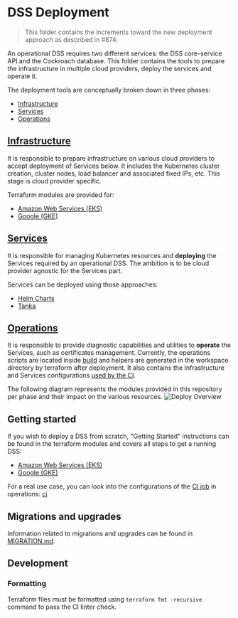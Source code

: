 # DSS Deployment

> This folder contains the increments toward the new deployment approach as described in #874.

An operational DSS requires two different services: the DSS core-service API and the Cockroach database. 
This folder contains the tools to prepare the infrastructure in multiple cloud providers, deploy the services and operate it.

The deployment tools are conceptually broken down in three phases:

- [Infrastructure](#infrastructure)
- [Services](#services)
- [Operations](#operations)

## [Infrastructure](./infrastructure)
It is responsible to prepare infrastructure on various cloud providers to accept deployment of Services below. It includes the Kubernetes cluster creation, cluster nodes, load balancer and associated fixed IPs, etc. This stage is cloud provider specific.
  
Terraform modules are provided for:
- [Amazon Web Services (EKS)](infrastructure/modules/terraform-aws-dss)
- [Google (GKE)](infrastructure/modules/terraform-google-dss)

## [Services](./services)
It is responsible for managing Kubernetes resources and **deploying** the Services required by an operational DSS. The ambition is to be cloud provider agnostic for the Services part. 

Services can be deployed using those approaches:
  - [Helm Charts](services/helm-charts/dss)
  - [Tanka](../build/deploy)

## [Operations](./operations)
It is responsible to provide diagnostic capabilities and utilities to **operate** the Services, such as certificates management. Currently, the operations scripts are located inside [build](../build) and helpers are generated in the workspace directory by terraform after deployment. It also contains the Infrastructure and Services configurations [used by the CI](../.github/workflows/dss-deploy.yml).

The following diagram represents the modules provided in this repository per phase and their impact on the various resources.
![Deploy Overview](../assets/generated/deploy_overview.png)

## Getting started

If you wish to deploy a DSS from scratch, "Getting Started" instructions can be found in the terraform modules and covers all steps to get a running DSS:
- [Amazon Web Services (EKS)](infrastructure/modules/terraform-aws-dss/README.md#Getting-started)
- [Google (GKE)](infrastructure/modules/terraform-google-dss/README.md#Getting-started)

For a real use case, you can look into the configurations of the [CI job](../.github/workflows/dss-deploy.yml) in operations: [ci](operations/ci)

## Migrations and upgrades

Information related to migrations and upgrades can be found in [MIGRATION.md](MIGRATION.md).

## Development

### Formatting

Terraform files must be formatted using `terraform fmt -recursive` command to pass the CI linter check.
